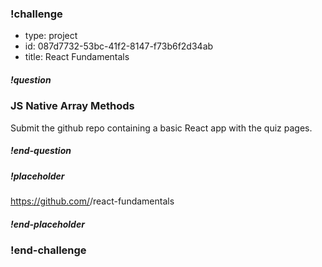 <!----------------------BEGIN CHALLENGE----------------------------->

### !challenge

<!--'type' is required-->
<!--'id' is required, string, must be unique within a branch-->
<!--'title' is required, string, used when displaying results-->

* type: project
* id: 087d7732-53bc-41f2-8147-f73b6f2d34ab
* title: React Fundamentals

<!--'question' is required, markdown, the question to be answered-->

##### !question

### JS Native Array Methods

Submit the github repo containing a basic React app with the quiz pages.

##### !end-question

<!--'placeholder' is optional, the placeholder text in the input field. -->

##### !placeholder

https://github.com/<username>/react-fundamentals

##### !end-placeholder

### !end-challenge

<!----------------------END CHALLENGE----------------------------->